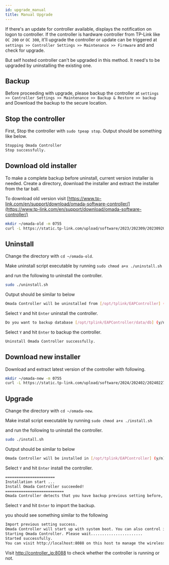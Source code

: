 ```yaml
---
id: upgrade_manual
title: Manual Upgrade
---
```


If there's an update for controller available, displays the notification on logon to controller. If the controller is hardware controller from TP-Link like `OC 200` or `OC 300`, it'll upgrade the controller or update can be triggered at `settings >> Controller Settings >> Maintenance >> Firmware` and and check for upgrade.

But self hosted controller can't be upgraded in this method. It need's to be upgraded by uninstalling the existing one.

## Backup

Before proceeding with upgrade, please backup the controller at `settings >> Controller Settings >> Maintenance >> Backup & Restore >> backup` and Download the backup to the secure location.

## Stop the controller

First, Stop the controller with `sudo tpeap stop`. Output should be something like below.

```bash
Stopping Omada Controller
Stop successfully.
```

## Download old installer

To make a complete backup before uninstall, current version installer is needed. Create a directory, download the installer and extract the installer from the tar ball.

To download old version visit [https://www.tp-link.com/en/support/download/omada-software-controller/](https://www.tp-link.com/en/support/download/omada-software-controller/)

```bash
mkdir ~/omada-old -m 0755
curl -L https://static.tp-link.com/upload/software/2023/202309/20230920/Omada_SDN_Controller_v5.12.7_linux_x64.tar.gz | tar -xz -C ~/omada-old/ --strip-components=1
```

## Uninstall

Change the directory with `cd ~/omada-old`.

Make uninstall script executable by running `sudo chmod a+x ./uninstall.sh`

and run the following to uninstall the controller.

```bash
sudo ./uninstall.sh
```

Output should be similar to below

```bash
Omada Controller will be uninstalled from [/opt/tplink/EAPController] (y/n): 
```

Select `Y` and hit `Enter` uninstall the controller.

```bash
Do you want to backup database [/opt/tplink/EAPController/data/db] (y/n): 
```

Select `Y` and hit `Enter` to backup the controller.

```bash
Uninstall Omada Controller successfully.
```

## Download new installer

Download and extract latest version of the controller with following.

```bash
mkdir ~/omada-new -m 0755
curl -L https://static.tp-link.com/upload/software/2024/202402/20240227/Omada_SDN_Controller_v5.13.30.8_linux_x64.tar.gz | tar -xz -C ~/omada-new/ --strip-components=1
```

## Upgrade

Change the directory with `cd ~/omada-new`.

Make install script executable by running `sudo chmod a+x ./install.sh`

and run the following to uninstall the controller.

```bash
sudo ./install.sh
```

Output should be similar to below

```bash
Omada Controller will be installed in [/opt/tplink/EAPController] (y/n):
```

Select `Y` and hit `Enter` install the controller.

```bash
======================
Installation start ...
Install Omada Controller succeeded!
==========================
Omada Controller detects that you have backup previous setting before, will you import it (y/n):
```

Select `Y` and hit `Enter` to import the backup.

you should see something similar to the following

```bash
Import previous setting success.
Omada Controller will start up with system boot. You can also control it by [/usr/bin/tpeap].
Starting Omada Controller. Please wait.......................
Started successfully.
You can visit http://localhost:8088 on this host to manage the wireless network.
```

Visit [http://controller_ip:8088](http://controller_ip:8088) to check whether the controller is running or not.
